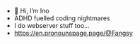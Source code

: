 - 👋 Hi, I’m Ino
- ADHD fuelled coding nightmares
- I do webserver stuff too...
- https://en.pronounspage.page/@Fangsy

<!---
Lofi9/Lofi9 is a ✨ special ✨ repository because its `README.md` (this file) appears on your GitHub profile.
You can click the Preview link to take a look at your changes.
--->
